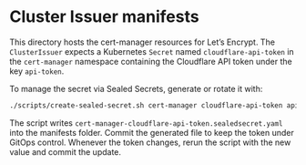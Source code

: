 # Cluster Issuer manifests

This directory hosts the cert-manager resources for Let’s Encrypt. The `ClusterIssuer` expects a Kubernetes `Secret` named `cloudflare-api-token` in the `cert-manager` namespace containing the Cloudflare API token under the key `api-token`.

To manage the secret via Sealed Secrets, generate or rotate it with:

```bash
./scripts/create-sealed-secret.sh cert-manager cloudflare-api-token api-token="<cloudflare-api-token>"
```

The script writes `cert-manager-cloudflare-api-token.sealedsecret.yaml` into the manifests folder. Commit the generated file to keep the token under GitOps control. Whenever the token changes, rerun the script with the new value and commit the update.
